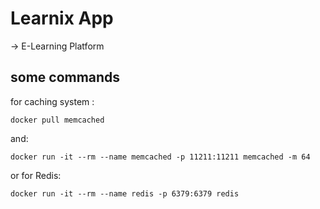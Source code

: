 # Learnix App

-> E-Learning Platform

## some commands


for caching system :

`docker pull memcached`

and:

`docker run -it --rm --name memcached -p 11211:11211 memcached -m 64`


or for Redis:

`docker run -it --rm --name redis -p 6379:6379 redis`